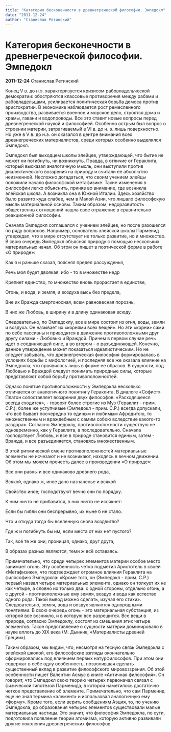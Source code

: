 ```yaml
---
title: "Категория бесконечности в древнегреческой философии. Эмпедокл"
date: "2011-12-24"
author: "Станислав Ретинский"
---
```


# Категория бесконечности в древнегреческой философии. Эмпедокл

**2011-12-24** Станислав Ретинский

Конец V в. до н.э. характеризуется кризисом рабовладельческой демократии: обостряются классовые противоречия между рабами и рабовладельцами, усиливается политическая борьба демоса против аристократии. В экономике наблюдается рост ремесленного производства, развивается военное и морское дело, строятся дома и храмы, гавани и водопроводы. Все это ставит новые вопросы перед древнегреческой наукой и философией. Особенно острым был вопрос о строении материи, затрагиваемый в VI в. до н. э. лишь поверхностно. Но уже в V в. до н.э. он оказался в центре внимания всех древнегреческих материалистов, среди которых особенно выделялся Эмпедокл.

Эмпедокл был выходцем школы элейцев, утверждающей, что бытие не может ни погибнуть, ни возникнуть. Правда, в отличие от Гераклита, который высказал аналогичную мысль, они выступили против диалектического воззрения на природу и считали ее абсолютно неизменной. Несложно догадаться, что своим учением элейцы положили начало философской метафизике. Такие изменения в философии легко объяснить, приняв во внимание, где возникла элейская школа. А возникла она в Южной Италии. Здесь хозяйство было развито куда слабее, чем в Малой Азии, что лишало философскую мысль материальной основы. Таким образом, недоразвитость общественных отношений нашла свое отражение в сравнительно реакционной философии.

Сначала Эмпедокл соглашался с учением элейцев, но после разошелся по ряду вопросов. Например, основатель элейской школы Парменид утверждал, что в мире отсутствует не только развитие, но и множество. В свою очередь Эмпедокл объяснял природу с помощью нескольких материальных начал. Об этом он пишет в поэтической форме в работе «О природе»:

Как я и раньше сказал, поясняя предел рассужденья,

Речь моя будет двоякая: ибо - то в множестве недр

Крепнет единство, то множество вновь прорастает в единстве,

Огонь, и вода, и земля, и воздуха высь без предела,

Вне их Вражда смертоносная, всем равновесная порознь,

В них же Любовь, в ширину и в длину одинаковая всюду.

Следовательно, по Эмпедоклу, все в мире состоит из огня, воды, земли и воздуха. Он называет их «корнями всех вещей». Но эти «корни» сами по себе пассивны и приводятся в движение противоположными друг другу силами - Любовью и Враждой. Причем в первом случае речь идет о соединяющей силе, а во втором - о разъединяющей. Конечно, данное утверждение может показаться идеалистическим. Но не следует забывать, что древнегреческая философия формировалась в условиях борьбы с мифологией, и последняя все же оказала влияние на Эмпедокла, что проявилось лишь в форме ее образов. В сущности, под Любовью и Враждой следует понимать природные силы, которые представляют собой борьбу противоположностей.

Однако понятие противоположности у Эмпедокла несколько отличается от аналогичного понятия у Гераклита. В диалоге «Софист» Платон сопоставляет воззрения двух философов: «Расходящееся всегда сходится», - говорят более строгие из Муз (Гераклит - прим. С.Р.); более же уступчивые (Эмпедокл - прим. С.Р.) всегда допускали, что всё бывает поочередно то единым и любимым Афродитою, то множественным и враждебным с самим собою вследствие какого-то раздора». Согласно Эмпедоклу, противоположности существую не одновременно, как у Гераклита, а последовательно. Сначала господствует Любовь, и все в природе становится единым, затем - Вражда, и все разъединяется, становясь множественным.

В этой ритмической смене противоположностей материальные элементы не исчезают и не возникают, находясь в вечном движении. Об этом мы можем прочесть далее в произведении «О природе»:

Все они равны и все одинаково древнего рода,

Всякой, однако ж, иное дано назначенье и всякой

Свойство иное; господствуют вечно они по порядку.

К ним ничто не прибавится, в них ничто не иссякнет:

Если бы гибли они беспрерывно, их ныне б не стало.

Что и откуда тогда бы вселенную снова воздвигло?

Где ж и погибнуть бы им, если места от них нет пустого?

Так, всё те же они; проницая, однако, друг друга,

В образах разных являются, теми ж всё оставаясь.

Примечательно, что среди четырех элементов материи особое место занимает огонь. Эту особенность четко подметил Аристотель в своей «Метафизике», что подтверждает огромное влияния Гераклита на философию Эмпедокла: «Кроме того, он (Эмпедокл - прим. С.Р.) первый назвал четыре материальных элемента, однако он толкует их не как четыре, а словно их только два: с одной стороны, отдельно огонь, а с другой - противоположные ему земля, воздух и вода как естество одного рода. Такой вывод можно сделать, изучая его стихи». Следовательно, земля, вода и воздух являются однородными понятиями. В свою очередь огонь - это материальная субстанция, из которой все возникло, и в которую все разрешится. Все вещи в природе, согласно Эмпедоклу, состоят из смешения этих четыре элементов. Такое представление о сущности материи доминировало в науке вплоть до XIX века (М. Дынник, «Материалисты древней Греции»).

Таким образом, мы видим, что, несмотря на тесную связь Эмпедокла с элейской школой, его философские взгляды окончательно сформировались под влиянием первых натурфилософов. При этом они содержат в себе одну особенность, позволившая сделать существенный вклад в развитие философского мировоззрения. Об этой особенности пишет Валентин Асмус в книге «Античная философия». Он говорит, что Эмпедокл свою теорию четырех первоначал связал с физической гипотезой Парменида, в которой наметилось достаточно четкое представление об элементе. Примечательно, что сам Парменид еще не знал термина «элемент» и использовал аналогичную ему «форму». Кроме того, если верить сообщениям Аэция, то, по учению Эмпедокла, до образования четырех элементов существовали малые материальные частицы. Это значит, что философия Эмпедокла, по сути, подготовила появление теории атомизма, которую активно развивали другие поколения древнегреческих философов.